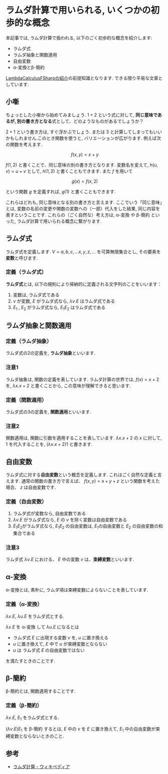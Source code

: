 # ラムダ計算で用いられる, いくつかの初歩的な概念

本記事では, ラムダ計算で扱われる, 以下のごく初歩的な概念を紹介します:

- ラムダ式
- ラムダ抽象と関数適用
- 自由変数
- α-変換とβ-簡約

[LambdaCalculusFSharpの紹介](../01_fsharp/library/LambdaCalculusFSharp.md)の前提知識となります. できる限り平易な文章としています.

## 小噺

ちょっとした小噺から始めてみましょう. $1 + 2$ という式に対して, **同じ意味であるが, 別の書き方となる**式として、どのようなものがあるでしょうか？

$2 + 1$ という書き方は, すぐ浮かぶでしょう. または $3$ と計算してしまってもいいかもしれません.このとき関数を使うと, バリエーションが広がります. 例えば次の関数を考えます.

```math
f(x, y) = x + y
```

$f(1, 2)$ と書くことで、同じ意味の別の書き方となります. 変数名を変えて, $h(u, v) = u + v$ として, $h(1, 2)$ と書くこともできます. また $f$ を用いて

```math
g(x) = f(x, 2)
```

という関数 $g$ を定義すれば, $g(1)$ と書くこともできます.

これらはどれも, 同じ意味となる別の書き方と言えます. ここでいう「同じ意味」とは, 変数の名前の変更や関数の変数への（一部）代入をした結果, 同じ内容を表すということです. これらの（ごく自然な）考え方は, α-変換 や β-簡約 といった, ラムダ計算で用いられる概念に繋がります.

## ラムダ式

ラムダ式を定義します. $V = { a, b, c, … x, y, z, … }$ を可算無限集合とし, その要素を**変数**と呼びます.

### 定義（ラムダ式）

**ラムダ式**とは, 以下の規則により帰納的に定義される文字列のことをいいます：

1. 変数は, ラムダ式である
2. $v$ が変数, $E$ がラムダ式なら,  $λv.E$ はラムダ式である
3. $E_1$ , $E_2$ がラムダ式なら,  $E_1 E_2$ はラムダ式である

## ラムダ抽象と関数適用

### 定義（ラムダ抽象）

ラムダ式の2の定義を, **ラムダ抽象**といいます.

### 注意1

ラムダ抽象は, 関数の定義を表しています. ラムダ計算の世界では,  $f(x) = x + 2$ を,  $λx.x + 2$ と書くことから, この意味が理解できると思います.

### 定義（関数適用）

ラムダ式の3の定義を, **関数適用**といいます.

### 注意2

関数適用は, 関数に引数を適用することを表しています. $λx.x + 2$ の $x$ に対して, $1$ を代入することを,  $(λx.x + 2)1$ と書きます.

## 自由変数

ラムダ式に対する**自由変数**という概念を定義します. これはごく自然な定義と言えます. 通常の関数の書き方で言えば、 $f(x, y) = x + y + z$ という関数を考えた場合、 $z$ は自由変数です.

### 定義（自由変数）

1. ラムダ式が変数なら, 自由変数である
2. $λv.E$ がラムダ式なら, $E$ の $v$ を除く変数は自由変数である
3. $E_1 E_2$がラムダ式なら,  $E_1 E_2$ の自由変数は, $E_1$の自由変数と $E_2$ の自由変数の和集合である

### 注意3

ラムダ式 $λv.E$ における、 $E$ 中の変数 $v$ は、**束縛変数**といいます.

## α-変換

α-変換とは, 素朴に, ラムダ項は束縛変数によらないことを表しています.

### 定義（α-変換）

$λv.E$, $λu.E$ をラムダ式とする.

$λv.E$ を α-変換 して $λu.E$ になるとは

- ラムダ式 $E$ に出現する変数 $v$ を, $u$ に置き換える
- $u$ に置き換えて, $E$ 中で $u$ が束縛変数とならない
- $u$ は ラムダ式 $E$ の自由変数ではない

を満たすときのことです.

## β-簡約

β-簡約とは, 関数適用することです.

### 定義（β-簡約）

$λv.E$, $E_1$ をラムダ式とする.

$(λv.E)E_1$ を β-簡約 するとは, $E$ 中の $v$ を $E$ に置き換えて, $E_1$ 中の自由変数が束縛変数とならないときのこと.

## 参考

- [ラムダ計算 - ウィキペディア](https://ja.wikipedia.org/wiki/%E3%83%A9%E3%83%A0%E3%83%80%E8%A8%88%E7%AE%97)
